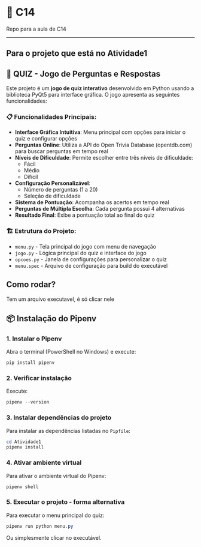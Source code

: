 # 🚀 C14
Repo para a aula de C14

---
## Para o projeto que está no Atividade1

## 🎯 QUIZ - Jogo de Perguntas e Respostas

Este projeto é um **jogo de quiz interativo** desenvolvido em Python usando a biblioteca PyQt5 para interface gráfica. O jogo apresenta as seguintes funcionalidades:

### 📋 Funcionalidades Principais:

- **Interface Gráfica Intuitiva**: Menu principal com opções para iniciar o quiz e configurar opções
- **Perguntas Online**: Utiliza a API do Open Trivia Database (opentdb.com) para buscar perguntas em tempo real
- **Níveis de Dificuldade**: Permite escolher entre três níveis de dificuldade:
  - Fácil
  - Médio  
  - Difícil
- **Configuração Personalizável**: 
  - Número de perguntas (1 a 20)
  - Seleção de dificuldade
- **Sistema de Pontuação**: Acompanha os acertos em tempo real
- **Perguntas de Múltipla Escolha**: Cada pergunta possui 4 alternativas
- **Resultado Final**: Exibe a pontuação total ao final do quiz

### 🏗️ Estrutura do Projeto:

- `menu.py` - Tela principal do jogo com menu de navegação
- `jogo.py` - Lógica principal do quiz e interface do jogo
- `opcoes.py` - Janela de configurações para personalizar o quiz
- `menu.spec` - Arquivo de configuração para build do executável

## Como rodar?
Tem um arquivo executavel, é só clicar nele

## 📦 Instalação do Pipenv

### 1. Instalar o Pipenv
Abra o terminal (PowerShell no Windows) e execute:

```powershell
pip install pipenv
```

### 2. Verificar instalação
Execute:

```powershell
pipenv --version
```

### 3. Instalar dependências do projeto
Para instalar as dependências listadas no `Pipfile`:

```powershell
cd Atividade1
pipenv install
```

### 4. Ativar ambiente virtual
Para ativar o ambiente virtual do Pipenv:

```powershell
pipenv shell
```

### 5. Executar o projeto - forma alternativa
Para executar o menu principal do quiz:

```powershell
pipenv run python menu.py
```

Ou simplesmente clicar no executável.
